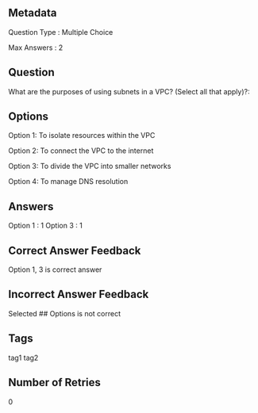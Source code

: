 ## Metadata
Question Type : Multiple Choice

Max Answers : 2


## Question
What are the purposes of using subnets in a VPC? (Select all that apply)?:

## Options
Option 1: To isolate resources within the VPC

Option 2: To connect the VPC to the internet

Option 3: To divide the VPC into smaller networks

Option 4: To manage DNS resolution

## Answers
Option 1 : 1
Option 3 : 1

## Correct Answer Feedback
Option 1, 3 is correct answer

## Incorrect Answer Feedback
Selected ## Options is not correct

## Tags
tag1
tag2

## Number of Retries
0

